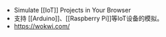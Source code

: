 - Simulate [[IoT]] Projects in Your Browser
- 支持 [[Arduino]]、[[Raspberry Pi]]等IoT设备的模拟。
- https://wokwi.com/